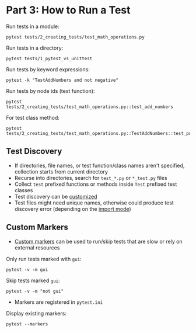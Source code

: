 # Part 3: How to Run a Test
Run tests in a module:
```
pytest tests/2_creating_tests/test_math_operations.py
```

Run tests in a directory:
```
pytest tests/1_pytest_vs_unittest
```

Run tests by keyword expressions:
```
pytest -k "TestAddNumbers and not negative"
```

Run tests by node ids (test function):
```
pytest tests/2_creating_tests/test_math_operations.py::test_add_numbers
```
For test class method:
```
pytest tests/2_creating_tests/test_math_operations.py::TestAddNumbers::test_positive_integers
```

## Test Discovery
* If directories, file names, or test function/class names aren't specified, collection starts from current directory
* Recurse into directories, search for `test_*.py` or `*_test.py` files
* Collect `test` prefixed functions or methods inside `Test` prefixed test classes
* Test discovery can be [customized](https://docs.pytest.org/en/8.0.x/example/pythoncollection.html)
* Test files might need unique names, otherwise could produce test discovery error (depending on the [import mode](https://docs.pytest.org/en/8.0.x/explanation/goodpractices.html#choosing-an-import-mode))

## Custom Markers
* [Custom markers](https://docs.pytest.org/en/8.0.x/example/markers.html) can be used to run/skip tests that are slow or rely on external resources

Only run tests marked with `gui`:
```
pytest -v -m gui
```
Skip tests marked `gui`:
```
pytest -v -m "not gui"
```
* Markers are registered in `pytest.ini`

Display existing markers:
```
pytest --markers
```